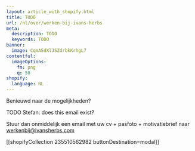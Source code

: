 ```yaml
---
layout: article_with_shopify.html
title: TODO
url: /nl/over/werken-bij-ivans-herbs
meta:
  description: TODO
  keywords: TODO
banner:
  image: CqmASdXlJSZdrbkKrhgL7
contentful:
  imageOptions:
    fm: png
    q: 50
shopify:
  language: NL
---
```

Benieuwd naar de mogelijkheden?

TODO Stefan: does this email exist?

Stuur dan onmiddelijk een email met uw cv + pasfoto + motivatiebrief naar werkenbij@ivansherbs.com

[[shopifyCollection 235510562982 buttonDestination=modal]]
